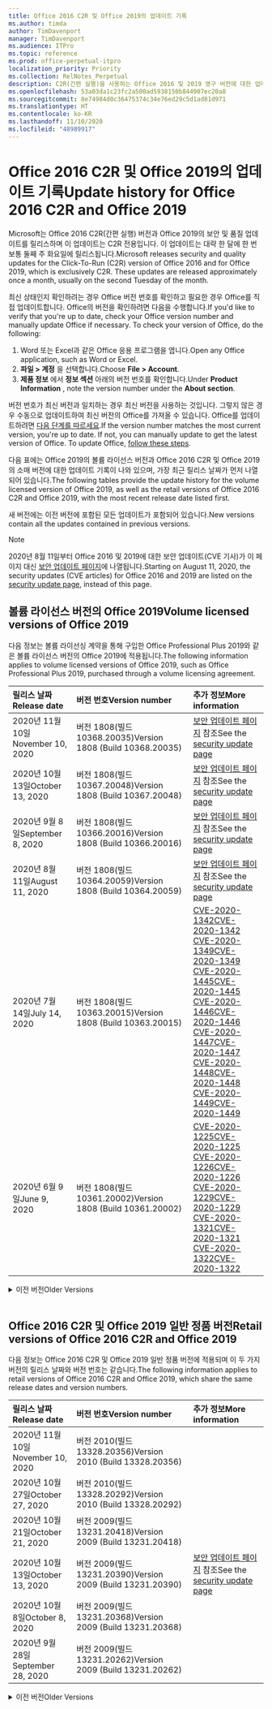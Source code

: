```yaml
---
title: Office 2016 C2R 및 Office 2019의 업데이트 기록
ms.author: timda
author: TimDavenport
manager: TimDavenport
ms.audience: ITPro
ms.topic: reference
ms.prod: office-perpetual-itpro
localization_priority: Priority
ms.collection: RelNotes_Perpetual
description: C2R(간편 실행)을 사용하는 Office 2016 및 2019 영구 버전에 대한 업데이트 기록을 IT 전문가에게 제공합니다.
ms.openlocfilehash: 53a03da1c23fc2a500ad5938150b844907ec20a8
ms.sourcegitcommit: 8e74984d0c36475374c34e76ed29c5d1ad81d971
ms.translationtype: HT
ms.contentlocale: ko-KR
ms.lasthandoff: 11/10/2020
ms.locfileid: "48989917"
---
```

# <a name="update-history-for-office-2016-c2r-and-office-2019"></a><span data-ttu-id="c5018-103">Office 2016 C2R 및 Office 2019의 업데이트 기록</span><span class="sxs-lookup"><span data-stu-id="c5018-103">Update history for Office 2016 C2R and Office 2019</span></span>

<span data-ttu-id="c5018-p101">Microsoft는 Office 2016 C2R(간편 실행) 버전과 Office 2019의 보안 및 품질 업데이트를 릴리스하며 이 업데이트는 C2R 전용입니다. 이 업데이트는 대략 한 달에 한 번 보통 둘째 주 화요일에 릴리스됩니다.</span><span class="sxs-lookup"><span data-stu-id="c5018-p101">Microsoft releases security and quality updates for the Click-To-Run (C2R) version of Office 2016 and for Office 2019, which is exclusively C2R. These updates are released approximately once a month, usually on the second Tuesday of the month.</span></span>

<span data-ttu-id="c5018-p102">최신 상태인지 확인하려는 경우 Office 버전 번호를 확인하고 필요한 경우 Office를 직접 업데이트합니다. Office의 버전을 확인하려면 다음을 수행합니다.</span><span class="sxs-lookup"><span data-stu-id="c5018-p102">If you'd like to verify that you're up to date, check your Office version number and manually update Office if necessary. To check your version of Office, do the following:</span></span>

  1.    <span data-ttu-id="c5018-108">Word 또는 Excel과 같은 Office 응용 프로그램을 엽니다.</span><span class="sxs-lookup"><span data-stu-id="c5018-108">Open any Office application, such as Word or Excel.</span></span>
  2.    <span data-ttu-id="c5018-109">**파일 > 계정** 을 선택합니다.</span><span class="sxs-lookup"><span data-stu-id="c5018-109">Choose **File > Account**.</span></span>
  3.    <span data-ttu-id="c5018-110">**제품 정보** 에서 **정보 섹션** 아래의 버전 번호를 확인합니다.</span><span class="sxs-lookup"><span data-stu-id="c5018-110">Under **Product Information** , note the version number under the **About section**.</span></span>

<span data-ttu-id="c5018-p103">버전 번호가 최신 버전과 일치하는 경우 최신 버전을 사용하는 것입니다. 그렇지 않은 경우 수동으로 업데이트하여 최신 버전의 Office를 가져올 수 있습니다. Office를 업데이트하려면 [다음 단계를 따르세요](https://support.office.com/article/2ab296f3-7f03-43a2-8e50-46de917611c5).</span><span class="sxs-lookup"><span data-stu-id="c5018-p103">If the version number matches the most current version, you're up to date. If not, you can manually update to get the latest version of Office. To update Office, [follow these steps](https://support.office.com/article/2ab296f3-7f03-43a2-8e50-46de917611c5).</span></span>


<span data-ttu-id="c5018-114">다음 표에는 Office 2019의 볼륨 라이선스 버전과 Office 2016 C2R 및 Office 2019의 소매 버전에 대한 업데이트 기록이 나와 있으며, 가장 최근 릴리스 날짜가 먼저 나열되어 있습니다.</span><span class="sxs-lookup"><span data-stu-id="c5018-114">The following tables provide the update history for the volume licensed version of Office 2019, as well as the retail versions of Office 2016 C2R and Office 2019, with the most recent release date listed first.</span></span>

<span data-ttu-id="c5018-115">새 버전에는 이전 버전에 포함된 모든 업데이트가 포함되어 있습니다.</span><span class="sxs-lookup"><span data-stu-id="c5018-115">New versions contain all the updates contained in previous versions.</span></span>


 > [!NOTE]
> <span data-ttu-id="c5018-116">2020년 8월 11일부터 Office 2016 및 2019에 대한 보안 업데이트(CVE 기사)가 이 페이지 대신 [ 보안 업데이트 페이지](https://docs.microsoft.com/officeupdates/microsoft365-apps-security-updates)에 나열됩니다.</span><span class="sxs-lookup"><span data-stu-id="c5018-116">Starting on August 11, 2020, the security updates (CVE articles) for Office 2016 and 2019 are listed on the [security update page](https://docs.microsoft.com/officeupdates/microsoft365-apps-security-updates), instead of this page.</span></span> 


## <a name="volume-licensed-versions-of-office-2019"></a><span data-ttu-id="c5018-117">볼륨 라이선스 버전의 Office 2019</span><span class="sxs-lookup"><span data-stu-id="c5018-117">Volume licensed versions of Office 2019</span></span>
<span data-ttu-id="c5018-118">다음 정보는 볼륨 라이선싱 계약을 통해 구입한 Office Professional Plus 2019와 같은 볼륨 라이선스 버전의 Office 2019에 적용됩니다.</span><span class="sxs-lookup"><span data-stu-id="c5018-118">The following information applies to volume licensed versions of Office 2019, such as Office Professional Plus 2019, purchased through a volume licensing agreement.</span></span>

[//]: # (VL 테이블 시작 제거 안 함)


|<span data-ttu-id="c5018-120">**릴리스 날짜**</span><span class="sxs-lookup"><span data-stu-id="c5018-120">**Release date**</span></span>|<span data-ttu-id="c5018-121">**버전 번호**</span><span class="sxs-lookup"><span data-stu-id="c5018-121">**Version number**</span></span>|<span data-ttu-id="c5018-122">**추가 정보**</span><span class="sxs-lookup"><span data-stu-id="c5018-122">**More information**</span></span>|
|:-----|:-----|:-----|
|<span data-ttu-id="c5018-123">2020년 11월 10일</span><span class="sxs-lookup"><span data-stu-id="c5018-123">November 10, 2020</span></span>|<span data-ttu-id="c5018-124">버전 1808(빌드 10368.20035)</span><span class="sxs-lookup"><span data-stu-id="c5018-124">Version 1808 (Build 10368.20035)</span></span>| <span data-ttu-id="c5018-125">[보안 업데이트 페이지](https://docs.microsoft.com/officeupdates/microsoft365-apps-security-updates) 참조</span><span class="sxs-lookup"><span data-stu-id="c5018-125">See the [security update page](https://docs.microsoft.com/officeupdates/microsoft365-apps-security-updates)</span></span> |
|<span data-ttu-id="c5018-126">2020년 10월 13일</span><span class="sxs-lookup"><span data-stu-id="c5018-126">October 13, 2020</span></span>|<span data-ttu-id="c5018-127">버전 1808(빌드 10367.20048)</span><span class="sxs-lookup"><span data-stu-id="c5018-127">Version 1808 (Build 10367.20048)</span></span>|<span data-ttu-id="c5018-128">[보안 업데이트 페이지](https://docs.microsoft.com/officeupdates/microsoft365-apps-security-updates) 참조</span><span class="sxs-lookup"><span data-stu-id="c5018-128">See the [security update page](https://docs.microsoft.com/officeupdates/microsoft365-apps-security-updates)</span></span>  |
|<span data-ttu-id="c5018-129">2020년 9월 8일</span><span class="sxs-lookup"><span data-stu-id="c5018-129">September 8, 2020</span></span>|<span data-ttu-id="c5018-130">버전 1808(빌드 10366.20016)</span><span class="sxs-lookup"><span data-stu-id="c5018-130">Version 1808 (Build 10366.20016)</span></span>|<span data-ttu-id="c5018-131">[보안 업데이트 페이지](https://docs.microsoft.com/officeupdates/microsoft365-apps-security-updates) 참조</span><span class="sxs-lookup"><span data-stu-id="c5018-131">See the [security update page](https://docs.microsoft.com/officeupdates/microsoft365-apps-security-updates)</span></span> |
|<span data-ttu-id="c5018-132">2020년 8월 11일</span><span class="sxs-lookup"><span data-stu-id="c5018-132">August 11, 2020</span></span>|<span data-ttu-id="c5018-133">버전 1808(빌드 10364.20059)</span><span class="sxs-lookup"><span data-stu-id="c5018-133">Version 1808 (Build 10364.20059)</span></span>|<span data-ttu-id="c5018-134">[보안 업데이트 페이지](https://docs.microsoft.com/officeupdates/microsoft365-apps-security-updates) 참조</span><span class="sxs-lookup"><span data-stu-id="c5018-134">See the [security update page](https://docs.microsoft.com/officeupdates/microsoft365-apps-security-updates)</span></span> |
|<span data-ttu-id="c5018-135">2020년 7월 14일</span><span class="sxs-lookup"><span data-stu-id="c5018-135">July 14, 2020</span></span>   |<span data-ttu-id="c5018-136">버전 1808(빌드 10363.20015)</span><span class="sxs-lookup"><span data-stu-id="c5018-136">Version 1808 (Build 10363.20015)</span></span>  |[<span data-ttu-id="c5018-137">CVE-2020-1342</span><span class="sxs-lookup"><span data-stu-id="c5018-137">CVE-2020-1342</span></span>](https://portal.msrc.microsoft.com/ko-KR/security-guidance/advisory/CVE-2020-1342) <br/>[<span data-ttu-id="c5018-138">CVE-2020-1349</span><span class="sxs-lookup"><span data-stu-id="c5018-138">CVE-2020-1349</span></span>](https://portal.msrc.microsoft.com/ko-KR/security-guidance/advisory/CVE-2020-1349) <br/>[<span data-ttu-id="c5018-139">CVE-2020-1445</span><span class="sxs-lookup"><span data-stu-id="c5018-139">CVE-2020-1445</span></span>](https://portal.msrc.microsoft.com/ko-KR/security-guidance/advisory/CVE-2020-1445) <br/>[<span data-ttu-id="c5018-140">CVE-2020-1446</span><span class="sxs-lookup"><span data-stu-id="c5018-140">CVE-2020-1446</span></span>](https://portal.msrc.microsoft.com/ko-KR/security-guidance/advisory/CVE-2020-1446) <br/>[<span data-ttu-id="c5018-141">CVE-2020-1447</span><span class="sxs-lookup"><span data-stu-id="c5018-141">CVE-2020-1447</span></span>](https://portal.msrc.microsoft.com/ko-KR/security-guidance/advisory/CVE-2020-1447) <br/>[<span data-ttu-id="c5018-142">CVE-2020-1448</span><span class="sxs-lookup"><span data-stu-id="c5018-142">CVE-2020-1448</span></span>](https://portal.msrc.microsoft.com/ko-KR/security-guidance/advisory/CVE-2020-1448) <br/>[<span data-ttu-id="c5018-143">CVE-2020-1449</span><span class="sxs-lookup"><span data-stu-id="c5018-143">CVE-2020-1449</span></span>](https://portal.msrc.microsoft.com/ko-KR/security-guidance/advisory/CVE-2020-1449) <br/>|
|<span data-ttu-id="c5018-144">2020년 6월 9일</span><span class="sxs-lookup"><span data-stu-id="c5018-144">June 9, 2020</span></span>   |<span data-ttu-id="c5018-145">버전 1808(빌드 10361.20002)</span><span class="sxs-lookup"><span data-stu-id="c5018-145">Version 1808 (Build 10361.20002)</span></span>  |[<span data-ttu-id="c5018-146">CVE-2020-1225</span><span class="sxs-lookup"><span data-stu-id="c5018-146">CVE-2020-1225</span></span>](https://portal.msrc.microsoft.com/ko-KR/security-guidance/advisory/CVE-2020-1225) <br/> [<span data-ttu-id="c5018-147">CVE-2020-1226</span><span class="sxs-lookup"><span data-stu-id="c5018-147">CVE-2020-1226</span></span>](https://portal.msrc.microsoft.com/ko-KR/security-guidance/advisory/CVE-2020-1226) <br/>[<span data-ttu-id="c5018-148">CVE-2020-1229</span><span class="sxs-lookup"><span data-stu-id="c5018-148">CVE-2020-1229</span></span>](https://portal.msrc.microsoft.com/ko-KR/security-guidance/advisory/CVE-2020-1229) <br/>[<span data-ttu-id="c5018-149">CVE-2020-1321</span><span class="sxs-lookup"><span data-stu-id="c5018-149">CVE-2020-1321</span></span>](https://portal.msrc.microsoft.com/ko-KR/security-guidance/advisory/CVE-2020-1321) <br/>[<span data-ttu-id="c5018-150">CVE-2020-1322</span><span class="sxs-lookup"><span data-stu-id="c5018-150">CVE-2020-1322</span></span>](https://portal.msrc.microsoft.com/ko-KR/security-guidance/advisory/CVE-2020-1322) <br/>|


[//]: # (VL TABLE END를 제거하지 마십시오)

<details>
<summary><span data-ttu-id="c5018-152">이전 버전</span><span class="sxs-lookup"><span data-stu-id="c5018-152">Older Versions</span></span></summary>
 

[//]: # (VL 오래된 테이블 시작)을(를) 제거하지 마십시오.


|<span data-ttu-id="c5018-154">**릴리스 날짜**</span><span class="sxs-lookup"><span data-stu-id="c5018-154">**Release date**</span></span>|<span data-ttu-id="c5018-155">**버전 번호**</span><span class="sxs-lookup"><span data-stu-id="c5018-155">**Version number**</span></span>|<span data-ttu-id="c5018-156">**추가 정보**</span><span class="sxs-lookup"><span data-stu-id="c5018-156">**More information**</span></span>|
|:-----|:-----|:-----|
|<span data-ttu-id="c5018-157">2020년 5월 12일</span><span class="sxs-lookup"><span data-stu-id="c5018-157">May 12, 2020</span></span>   |<span data-ttu-id="c5018-158">버전 1808(빌드 10359.20023)</span><span class="sxs-lookup"><span data-stu-id="c5018-158">Version 1808 (Build 10359.20023)</span></span>  |[<span data-ttu-id="c5018-159">CVE-2020-0901</span><span class="sxs-lookup"><span data-stu-id="c5018-159">CVE-2020-0901</span></span>](https://portal.msrc.microsoft.com/ko-KR/security-guidance/advisory/CVE-2020-0901) <br/> |
|<span data-ttu-id="c5018-160">2020년 4월 14일</span><span class="sxs-lookup"><span data-stu-id="c5018-160">April 14, 2020</span></span>   |<span data-ttu-id="c5018-161">버전 1808(빌드 10358.20061)</span><span class="sxs-lookup"><span data-stu-id="c5018-161">Version 1808 (Build 10358.20061)</span></span>  |[<span data-ttu-id="c5018-162">CVE-2020-0760</span><span class="sxs-lookup"><span data-stu-id="c5018-162">CVE-2020-0760</span></span>](https://portal.msrc.microsoft.com/ko-KR/security-guidance/advisory/CVE-2020-0760) <br/> [<span data-ttu-id="c5018-163">CVE-2020-0906</span><span class="sxs-lookup"><span data-stu-id="c5018-163">CVE-2020-0906</span></span>](https://portal.msrc.microsoft.com/ko-KR/security-guidance/advisory/CVE-2020-0906) <br/> [<span data-ttu-id="c5018-164">CVE-2020-0961</span><span class="sxs-lookup"><span data-stu-id="c5018-164">CVE-2020-0961</span></span>](https://portal.msrc.microsoft.com/ko-KR/security-guidance/advisory/CVE-2020-0961) <br/> [<span data-ttu-id="c5018-165">CVE-2020-0980</span><span class="sxs-lookup"><span data-stu-id="c5018-165">CVE-2020-0980</span></span>](https://portal.msrc.microsoft.com/ko-KR/security-guidance/advisory/CVE-2020-0980) <br/>[<span data-ttu-id="c5018-166">CVE-2020-0991</span><span class="sxs-lookup"><span data-stu-id="c5018-166">CVE-2020-0991</span></span>](https://portal.msrc.microsoft.com/ko-KR/security-guidance/advisory/CVE-2020-0991) <br/> |
|<span data-ttu-id="c5018-167">2020년 3월 10일</span><span class="sxs-lookup"><span data-stu-id="c5018-167">March 10, 2020</span></span>   |<span data-ttu-id="c5018-168">버전 1808 (빌드 10357.20081)</span><span class="sxs-lookup"><span data-stu-id="c5018-168">Version 1808 (Build 10357.20081)</span></span>  |[<span data-ttu-id="c5018-169">CVE-2020-0850</span><span class="sxs-lookup"><span data-stu-id="c5018-169">CVE-2020-0850</span></span>](https://portal.msrc.microsoft.com/ko-KR/security-guidance/advisory/CVE-2020-0850) <br/> [<span data-ttu-id="c5018-170">CVE-2020-0852</span><span class="sxs-lookup"><span data-stu-id="c5018-170">CVE-2020-0852</span></span>](https://portal.msrc.microsoft.com/ko-KR/security-guidance/advisory/CVE-2020-0852) <br/> [<span data-ttu-id="c5018-171">CVE-2020-0892</span><span class="sxs-lookup"><span data-stu-id="c5018-171">CVE-2020-0892</span></span>](https://portal.msrc.microsoft.com/ko-KR/security-guidance/advisory/CVE-2020-0892) <br/>  |
|<span data-ttu-id="c5018-172">2020년 2월 11일</span><span class="sxs-lookup"><span data-stu-id="c5018-172">February 11, 2020</span></span>   |<span data-ttu-id="c5018-173">버전 1808 (빌드 10356.20006)</span><span class="sxs-lookup"><span data-stu-id="c5018-173">Version 1808 (Build 10356.20006)</span></span>  |[<span data-ttu-id="c5018-174">CVE-2020-0696</span><span class="sxs-lookup"><span data-stu-id="c5018-174">CVE-2020-0696</span></span>](https://portal.msrc.microsoft.com/ko-KR/security-guidance/advisory/CVE-2020-0696) <br/> [<span data-ttu-id="c5018-175">CVE-2020-0759</span><span class="sxs-lookup"><span data-stu-id="c5018-175">CVE-2020-0759</span></span>](https://portal.msrc.microsoft.com/ko-KR/security-guidance/advisory/CVE-2020-0759) <br/>  |


[//]: # (VL 오래된 테이블 종료)를 제거하지 마십시오.

</details>


<br/>

## <a name="retail-versions-of-office-2016-c2r-and-office-2019"></a><span data-ttu-id="c5018-177">Office 2016 C2R 및 Office 2019 일반 정품 버전</span><span class="sxs-lookup"><span data-stu-id="c5018-177">Retail versions of Office 2016 C2R and Office 2019</span></span>
<span data-ttu-id="c5018-178">다음 정보는 Office 2016 C2R 및 Office 2019 일반 정품 버전에 적용되며 이 두 가지 버전의 릴리스 날짜와 버전 번호는 같습니다.</span><span class="sxs-lookup"><span data-stu-id="c5018-178">The following information applies to retail versions of Office 2016 C2R and Office 2019, which share the same release dates and version numbers.</span></span>

[//]: # (VL 테이블 시작 제거 안 함)


|<span data-ttu-id="c5018-180">**릴리스 날짜**</span><span class="sxs-lookup"><span data-stu-id="c5018-180">**Release date**</span></span>|<span data-ttu-id="c5018-181">**버전 번호**</span><span class="sxs-lookup"><span data-stu-id="c5018-181">**Version number**</span></span>|<span data-ttu-id="c5018-182">**추가 정보**</span><span class="sxs-lookup"><span data-stu-id="c5018-182">**More information**</span></span>|
|:-----|:-----|:-----|
|<span data-ttu-id="c5018-183">2020년 11월 10일</span><span class="sxs-lookup"><span data-stu-id="c5018-183">November 10, 2020</span></span>|<span data-ttu-id="c5018-184">버전 2010(빌드 13328.20356)</span><span class="sxs-lookup"><span data-stu-id="c5018-184">Version 2010 (Build 13328.20356)</span></span>| |
|<span data-ttu-id="c5018-185">2020년 10월 27일</span><span class="sxs-lookup"><span data-stu-id="c5018-185">October 27, 2020</span></span>|<span data-ttu-id="c5018-186">버전 2010(빌드 13328.20292)</span><span class="sxs-lookup"><span data-stu-id="c5018-186">Version 2010 (Build 13328.20292)</span></span>| |
|<span data-ttu-id="c5018-187">2020년 10월 21일</span><span class="sxs-lookup"><span data-stu-id="c5018-187">October 21, 2020</span></span>|<span data-ttu-id="c5018-188">버전 2009(빌드 13231.20418)</span><span class="sxs-lookup"><span data-stu-id="c5018-188">Version 2009 (Build 13231.20418)</span></span>| |
|<span data-ttu-id="c5018-189">2020년 10월 13일</span><span class="sxs-lookup"><span data-stu-id="c5018-189">October 13, 2020</span></span>|<span data-ttu-id="c5018-190">버전 2009(빌드 13231.20390)</span><span class="sxs-lookup"><span data-stu-id="c5018-190">Version 2009 (Build 13231.20390)</span></span>|<span data-ttu-id="c5018-191">[보안 업데이트 페이지](https://docs.microsoft.com/officeupdates/microsoft365-apps-security-updates) 참조</span><span class="sxs-lookup"><span data-stu-id="c5018-191">See the [security update page](https://docs.microsoft.com/officeupdates/microsoft365-apps-security-updates)</span></span>  |
|<span data-ttu-id="c5018-192">2020년 10월 8일</span><span class="sxs-lookup"><span data-stu-id="c5018-192">October 8, 2020</span></span>|<span data-ttu-id="c5018-193">버전 2009(빌드 13231.20368)</span><span class="sxs-lookup"><span data-stu-id="c5018-193">Version 2009 (Build 13231.20368)</span></span>| |
|<span data-ttu-id="c5018-194">2020년 9월 28일</span><span class="sxs-lookup"><span data-stu-id="c5018-194">September 28, 2020</span></span>|<span data-ttu-id="c5018-195">버전 2009(빌드 13231.20262)</span><span class="sxs-lookup"><span data-stu-id="c5018-195">Version 2009 (Build 13231.20262)</span></span>| |


[//]: # (VL 테이블 시작 제거 안 함)

<details>
<summary><span data-ttu-id="c5018-197">이전 버전</span><span class="sxs-lookup"><span data-stu-id="c5018-197">Older Versions</span></span></summary>
 

[//]: # (VL 테이블 시작 제거 안 함)


|<span data-ttu-id="c5018-199">**릴리스 날짜**</span><span class="sxs-lookup"><span data-stu-id="c5018-199">**Release date**</span></span>|<span data-ttu-id="c5018-200">**버전 번호**</span><span class="sxs-lookup"><span data-stu-id="c5018-200">**Version number**</span></span>|<span data-ttu-id="c5018-201">**추가 정보**</span><span class="sxs-lookup"><span data-stu-id="c5018-201">**More information**</span></span>|
|:-----|:-----|:-----|
|<span data-ttu-id="c5018-202">2020년 9월 22일</span><span class="sxs-lookup"><span data-stu-id="c5018-202">September 22, 2020</span></span>|<span data-ttu-id="c5018-203">버전 2008(빌드 13127.20508)</span><span class="sxs-lookup"><span data-stu-id="c5018-203">Version 2008 (Build 13127.20508)</span></span>| |
|<span data-ttu-id="c5018-204">2020년 9월 9일</span><span class="sxs-lookup"><span data-stu-id="c5018-204">September 9, 2020</span></span>|<span data-ttu-id="c5018-205">버전 2008(빌드 13127.20408)</span><span class="sxs-lookup"><span data-stu-id="c5018-205">Version 2008 (Build 13127.20408)</span></span>|<span data-ttu-id="c5018-206">[보안 업데이트 페이지](https://docs.microsoft.com/officeupdates/microsoft365-apps-security-updates) 참조</span><span class="sxs-lookup"><span data-stu-id="c5018-206">See the [security update page](https://docs.microsoft.com/officeupdates/microsoft365-apps-security-updates)</span></span> |
|<span data-ttu-id="c5018-207">2020년 8월 31일</span><span class="sxs-lookup"><span data-stu-id="c5018-207">August 31, 2020</span></span>|<span data-ttu-id="c5018-208">버전 2008(빌드 13127.20296)</span><span class="sxs-lookup"><span data-stu-id="c5018-208">Version 2008 (Build 13127.20296)</span></span>| |
|<span data-ttu-id="c5018-209">2020년 8월 25일</span><span class="sxs-lookup"><span data-stu-id="c5018-209">August 25, 2020</span></span>|<span data-ttu-id="c5018-210">버전 2007(빌드 13029.20460)</span><span class="sxs-lookup"><span data-stu-id="c5018-210">Version 2007 (Build 13029.20460)</span></span>| |
|<span data-ttu-id="c5018-211">2020년 8월 11일</span><span class="sxs-lookup"><span data-stu-id="c5018-211">August 11, 2020</span></span>|<span data-ttu-id="c5018-212">버전 2007(빌드 13029.20344)</span><span class="sxs-lookup"><span data-stu-id="c5018-212">Version 2007 (Build 13029.20344)</span></span>|<span data-ttu-id="c5018-213">[보안 업데이트 페이지](https://docs.microsoft.com/officeupdates/microsoft365-apps-security-updates) 참조</span><span class="sxs-lookup"><span data-stu-id="c5018-213">See the [security update page](https://docs.microsoft.com/officeupdates/microsoft365-apps-security-updates)</span></span> |
|<span data-ttu-id="c5018-214">2020년 7월 30일</span><span class="sxs-lookup"><span data-stu-id="c5018-214">July 30, 2020</span></span>|<span data-ttu-id="c5018-215">버전 2007(빌드 13029.20308)</span><span class="sxs-lookup"><span data-stu-id="c5018-215">Version 2007 (Build 13029.20308)</span></span>  |<span data-ttu-id="c5018-216">다양한 버그 및 성능 수정 사항.</span><span class="sxs-lookup"><span data-stu-id="c5018-216">Various bug and performance fixes.</span></span>  <br/>  |
|<span data-ttu-id="c5018-217">2020년 7월 28일</span><span class="sxs-lookup"><span data-stu-id="c5018-217">July 28, 2020</span></span>|<span data-ttu-id="c5018-218">버전 2006(빌드 13001.20498)</span><span class="sxs-lookup"><span data-stu-id="c5018-218">Version 2006 (Build 13001.20498)</span></span>  |<span data-ttu-id="c5018-219">다양한 버그 및 성능 수정 사항.</span><span class="sxs-lookup"><span data-stu-id="c5018-219">Various bug and performance fixes.</span></span>  <br/>  |
|<span data-ttu-id="c5018-220">2020년 7월 14일</span><span class="sxs-lookup"><span data-stu-id="c5018-220">July 14, 2020</span></span>|<span data-ttu-id="c5018-221">버전 2006(빌드 13001.20384)</span><span class="sxs-lookup"><span data-stu-id="c5018-221">Version 2006 (Build 13001.20384)</span></span>  |[<span data-ttu-id="c5018-222">CVE-2020-1342</span><span class="sxs-lookup"><span data-stu-id="c5018-222">CVE-2020-1342</span></span>](https://portal.msrc.microsoft.com/ko-KR/security-guidance/advisory/CVE-2020-1342) <br/>[<span data-ttu-id="c5018-223">CVE-2020-1349</span><span class="sxs-lookup"><span data-stu-id="c5018-223">CVE-2020-1349</span></span>](https://portal.msrc.microsoft.com/ko-KR/security-guidance/advisory/CVE-2020-1349) <br/>[<span data-ttu-id="c5018-224">CVE-2020-1445</span><span class="sxs-lookup"><span data-stu-id="c5018-224">CVE-2020-1445</span></span>](https://portal.msrc.microsoft.com/ko-KR/security-guidance/advisory/CVE-2020-1445) <br/>[<span data-ttu-id="c5018-225">CVE-2020-1446</span><span class="sxs-lookup"><span data-stu-id="c5018-225">CVE-2020-1446</span></span>](https://portal.msrc.microsoft.com/ko-KR/security-guidance/advisory/CVE-2020-1446) <br/>[<span data-ttu-id="c5018-226">CVE-2020-1447</span><span class="sxs-lookup"><span data-stu-id="c5018-226">CVE-2020-1447</span></span>](https://portal.msrc.microsoft.com/ko-KR/security-guidance/advisory/CVE-2020-1447) <br/>[<span data-ttu-id="c5018-227">CVE-2020-1449</span><span class="sxs-lookup"><span data-stu-id="c5018-227">CVE-2020-1449</span></span>](https://portal.msrc.microsoft.com/ko-KR/security-guidance/advisory/CVE-2020-1449) <br/>[<span data-ttu-id="c5018-228">CVE-2020-1458</span><span class="sxs-lookup"><span data-stu-id="c5018-228">CVE-2020-1458</span></span>](https://portal.msrc.microsoft.com/ko-KR/security-guidance/advisory/CVE-2020-1458) <br/>|
|<span data-ttu-id="c5018-229">2020년 6월 30일</span><span class="sxs-lookup"><span data-stu-id="c5018-229">June 30, 2020</span></span>|<span data-ttu-id="c5018-230">버전 2006(빌드 13001.20266)</span><span class="sxs-lookup"><span data-stu-id="c5018-230">Version 2006 (Build 13001.20266)</span></span>  |<span data-ttu-id="c5018-231">다양한 버그 및 성능 수정 사항.</span><span class="sxs-lookup"><span data-stu-id="c5018-231">Various bug and performance fixes.</span></span>  <br/>  |
|<span data-ttu-id="c5018-232">2020년 6월 24일</span><span class="sxs-lookup"><span data-stu-id="c5018-232">June 24, 2020</span></span>|<span data-ttu-id="c5018-233">버전 2005(빌드 12827.20470)</span><span class="sxs-lookup"><span data-stu-id="c5018-233">Version 2005 (Build 12827.20470)</span></span>  |<span data-ttu-id="c5018-234">다양한 버그 및 성능 수정 사항.</span><span class="sxs-lookup"><span data-stu-id="c5018-234">Various bug and performance fixes.</span></span>  <br/>  |
|<span data-ttu-id="c5018-235">2020년 6월 9일</span><span class="sxs-lookup"><span data-stu-id="c5018-235">June 9, 2020</span></span>|<span data-ttu-id="c5018-236">버전 2005(빌드 12827.20336)</span><span class="sxs-lookup"><span data-stu-id="c5018-236">Version 2005 (Build 12827.20336)</span></span>  |[<span data-ttu-id="c5018-237">CVE-2020-1225</span><span class="sxs-lookup"><span data-stu-id="c5018-237">CVE-2020-1225</span></span>](https://portal.msrc.microsoft.com/ko-KR/security-guidance/advisory/CVE-2020-1225)  <br/> [<span data-ttu-id="c5018-238">CVE-2020-1226</span><span class="sxs-lookup"><span data-stu-id="c5018-238">CVE-2020-1226</span></span>](https://portal.msrc.microsoft.com/ko-KR/security-guidance/advisory/CVE-2020-1226)  <br/> [<span data-ttu-id="c5018-239">CVE-2020-1229</span><span class="sxs-lookup"><span data-stu-id="c5018-239">CVE-2020-1229</span></span>](https://portal.msrc.microsoft.com/ko-KR/security-guidance/advisory/CVE-2020-1229)  <br/> [<span data-ttu-id="c5018-240">CVE-2020-1321</span><span class="sxs-lookup"><span data-stu-id="c5018-240">CVE-2020-1321</span></span>](https://portal.msrc.microsoft.com/ko-KR/security-guidance/advisory/CVE-2020-1321)  <br/> [<span data-ttu-id="c5018-241">CVE-2020-1322</span><span class="sxs-lookup"><span data-stu-id="c5018-241">CVE-2020-1322</span></span>](https://portal.msrc.microsoft.com/ko-KR/security-guidance/advisory/CVE-2020-1322)  <br/>|
|<span data-ttu-id="c5018-242">2020년 6월 2일</span><span class="sxs-lookup"><span data-stu-id="c5018-242">June 2, 2020</span></span>|<span data-ttu-id="c5018-243">버전 2005(빌드 12827.20268)</span><span class="sxs-lookup"><span data-stu-id="c5018-243">Version 2005 (Build 12827.20268)</span></span>  |<span data-ttu-id="c5018-244">다양한 버그 및 성능 수정 사항.</span><span class="sxs-lookup"><span data-stu-id="c5018-244">Various bug and performance fixes.</span></span>  <br/>  |
|<span data-ttu-id="c5018-245">2020년 5월 21일</span><span class="sxs-lookup"><span data-stu-id="c5018-245">May 21, 2020</span></span>|<span data-ttu-id="c5018-246">버전 2004(빌드 12730.20352)</span><span class="sxs-lookup"><span data-stu-id="c5018-246">Version 2004 (Build 12730.20352)</span></span>  |<span data-ttu-id="c5018-247">다양한 버그 및 성능 수정 사항.</span><span class="sxs-lookup"><span data-stu-id="c5018-247">Various bug and performance fixes.</span></span>  <br/>  |
|<span data-ttu-id="c5018-248">2020년 5월 12일</span><span class="sxs-lookup"><span data-stu-id="c5018-248">May 12, 2020</span></span>|<span data-ttu-id="c5018-249">버전 2004(버전 12730.20270)</span><span class="sxs-lookup"><span data-stu-id="c5018-249">Version 2004 (Build 12730.20270)</span></span>  |[<span data-ttu-id="c5018-250">CVE-2020-0901</span><span class="sxs-lookup"><span data-stu-id="c5018-250">CVE-2020-0901</span></span>](https://portal.msrc.microsoft.com/ko-KR/security-guidance/advisory/CVE-2020-0901)  <br/>  |
|<span data-ttu-id="c5018-251">2020년 5월 4일</span><span class="sxs-lookup"><span data-stu-id="c5018-251">May 4, 2020</span></span>|<span data-ttu-id="c5018-252">버전 2004(빌드 12730.20250)</span><span class="sxs-lookup"><span data-stu-id="c5018-252">Version 2004 (Build 12730.20250)</span></span>  |[<span data-ttu-id="c5018-253">링크</span><span class="sxs-lookup"><span data-stu-id="c5018-253">Link</span></span>](https://support.microsoft.com/office/excel-word-powerpoint-file-becomes-corrupt-when-opening-a-file-that-contains-a-vba-project-or-after-enabling-a-macro-in-an-open-file-ad6ee6ca-db23-4614-a403-282821eb99f6?ui=en-us&rs=en-us&ad=us)<br/>  |
|<span data-ttu-id="c5018-254">2020년 4월 29일</span><span class="sxs-lookup"><span data-stu-id="c5018-254">April 29, 2020</span></span>|<span data-ttu-id="c5018-255">버전 2004(빌드 12730.20236)</span><span class="sxs-lookup"><span data-stu-id="c5018-255">Version 2004 (Build 12730.20236)</span></span>  |<span data-ttu-id="c5018-256">다양한 버그 및 성능 수정 사항.</span><span class="sxs-lookup"><span data-stu-id="c5018-256">Various bug and performance fixes.</span></span> <br/>  |
|<span data-ttu-id="c5018-257">2020년 4월 15일</span><span class="sxs-lookup"><span data-stu-id="c5018-257">April 15, 2020</span></span>|<span data-ttu-id="c5018-258">버전 2003(빌드 12624.20466)</span><span class="sxs-lookup"><span data-stu-id="c5018-258">Version 2003 (Build 12624.20466)</span></span>  |<span data-ttu-id="c5018-259">다양한 버그 및 성능 수정 사항.</span><span class="sxs-lookup"><span data-stu-id="c5018-259">Various bug and performance fixes.</span></span> <br/>  |
|<span data-ttu-id="c5018-260">2020년 4월 14일</span><span class="sxs-lookup"><span data-stu-id="c5018-260">April 14, 2020</span></span>|<span data-ttu-id="c5018-261">버전 2003(빌드 12624.20442)</span><span class="sxs-lookup"><span data-stu-id="c5018-261">Version 2003 (Build 12624.20442)</span></span>  |[<span data-ttu-id="c5018-262">CVE-2020-0760</span><span class="sxs-lookup"><span data-stu-id="c5018-262">CVE-2020-0760</span></span>](https://portal.msrc.microsoft.com/ko-KR/security-guidance/advisory/CVE-2020-0760) <br/> [<span data-ttu-id="c5018-263">CVE-2020-0906</span><span class="sxs-lookup"><span data-stu-id="c5018-263">CVE-2020-0906</span></span>](https://portal.msrc.microsoft.com/ko-KR/security-guidance/advisory/CVE-2020-0906) <br/> [<span data-ttu-id="c5018-264">CVE-2020-0961</span><span class="sxs-lookup"><span data-stu-id="c5018-264">CVE-2020-0961</span></span>](https://portal.msrc.microsoft.com/ko-KR/security-guidance/advisory/CVE-2020-0961) <br/> [<span data-ttu-id="c5018-265">CVE-2020-0979</span><span class="sxs-lookup"><span data-stu-id="c5018-265">CVE-2020-0979</span></span>](https://portal.msrc.microsoft.com/ko-KR/security-guidance/advisory/CVE-2020-0979) <br/> [<span data-ttu-id="c5018-266">CVE-2020-0980</span><span class="sxs-lookup"><span data-stu-id="c5018-266">CVE-2020-0980</span></span>](https://portal.msrc.microsoft.com/ko-KR/security-guidance/advisory/CVE-2020-0980) <br/>[<span data-ttu-id="c5018-267">CVE-2020-0991</span><span class="sxs-lookup"><span data-stu-id="c5018-267">CVE-2020-0991</span></span>](https://portal.msrc.microsoft.com/ko-KR/security-guidance/advisory/CVE-2020-0991) <br/> |
|<span data-ttu-id="c5018-268">2020년 3월 31일</span><span class="sxs-lookup"><span data-stu-id="c5018-268">March 31, 2020</span></span>|<span data-ttu-id="c5018-269">버전 2003(빌드 12624.20382)</span><span class="sxs-lookup"><span data-stu-id="c5018-269">Version 2003 (Build 12624.20382)</span></span>  |<span data-ttu-id="c5018-270">다양한 버그 및 성능 수정 사항.</span><span class="sxs-lookup"><span data-stu-id="c5018-270">Various bug and performance fixes.</span></span> <br/>  |
|<span data-ttu-id="c5018-271">2020년 3월 25일</span><span class="sxs-lookup"><span data-stu-id="c5018-271">March 25, 2020</span></span>|<span data-ttu-id="c5018-272">버전 2003 (빌드 12624.20320)</span><span class="sxs-lookup"><span data-stu-id="c5018-272">Version 2003 (Build 12624.20320)</span></span>  |<span data-ttu-id="c5018-273">다양한 버그 및 성능 수정 사항.</span><span class="sxs-lookup"><span data-stu-id="c5018-273">Various bug and performance fixes.</span></span> <br/>  |
|<span data-ttu-id="c5018-274">2020년 3월 10일</span><span class="sxs-lookup"><span data-stu-id="c5018-274">March 10, 2020</span></span>|<span data-ttu-id="c5018-275">버전 2002 (빌드 12527.20278)</span><span class="sxs-lookup"><span data-stu-id="c5018-275">Version 2002 (Build 12527.20278)</span></span>  |[<span data-ttu-id="c5018-276">CVE-2020-0850</span><span class="sxs-lookup"><span data-stu-id="c5018-276">CVE-2020-0850</span></span>](https://portal.msrc.microsoft.com/ko-KR/security-guidance/advisory/CVE-2020-0850) <br/> [<span data-ttu-id="c5018-277">CVE-2020-0851</span><span class="sxs-lookup"><span data-stu-id="c5018-277">CVE-2020-0851</span></span>](https://portal.msrc.microsoft.com/ko-KR/security-guidance/advisory/CVE-2020-0851) <br/> [<span data-ttu-id="c5018-278">CVE-2020-0855</span><span class="sxs-lookup"><span data-stu-id="c5018-278">CVE-2020-0855</span></span>](https://portal.msrc.microsoft.com/ko-KR/security-guidance/advisory/CVE-2020-0855) <br/> [<span data-ttu-id="c5018-279">CVE-2020-0892</span><span class="sxs-lookup"><span data-stu-id="c5018-279">CVE-2020-0892</span></span>](https://portal.msrc.microsoft.com/ko-KR/security-guidance/advisory/CVE-2020-0892) <br/>  |
|<span data-ttu-id="c5018-280">2020년 3월 1일</span><span class="sxs-lookup"><span data-stu-id="c5018-280">March 1, 2020</span></span>   |<span data-ttu-id="c5018-281">버전 2002 (빌드 12527.20242)</span><span class="sxs-lookup"><span data-stu-id="c5018-281">Version 2002 (Build 12527.20242)</span></span>  |<span data-ttu-id="c5018-282">타사 응용 프로그램에서 Outlook에서 전자 메일을 보낼 수 없는 문제를 해결합니다.</span><span class="sxs-lookup"><span data-stu-id="c5018-282">Addresses an issue that caused third party applications to be unable to send email from Outlook.</span></span> <br/>  |


[//]: # (VL 테이블 종료제거 안 함)


</details>






